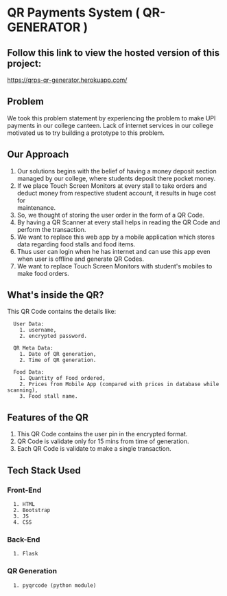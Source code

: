 # QR Payments System ( QR-GENERATOR )

## Follow this link to view the hosted version of this project:
https://qrps-qr-generator.herokuapp.com/

## Problem

We took this problem statement by experiencing the problem to make UPI payments in our college canteen. Lack of internet services in our college motivated us to try building a prototype to this problem.

## Our Approach

1. Our solutions begins with the belief of having a money deposit section managed by our college, where students deposit there pocket money.
2. If we place Touch Screen Monitors at every stall to take orders and deduct money from respective student account, it results in huge cost for        
   maintenance.
3. So, we thought of storing the user order in the form of a QR Code.
4. By having a QR Scanner at every stall helps in reading the QR Code and perform the transaction.
5. We want to replace this web app by a mobile application which stores data regarding food stalls and food items.
6. Thus user can login when he has internet and can use this app even when user is offline and generate QR Codes.
7. We want to replace Touch Screen Monitors with student's mobiles to make food orders.

## What's inside the QR?
This QR Code contains the details like:
      
      User Data:
        1. username,
        2. encrypted password.
        
      QR Meta Data:
        1. Date of QR generation,
        2. Time of QR generation.
        
      Food Data:
        1. Quantity of Food ordered,
        2. Prices from Mobile App (compared with prices in database while scanning),
        3. Food stall name.
        
## Features of the QR
1. This QR Code contains the user pin in the encrypted format.
2. QR Code is validate only for 15 mins from time of generation.
3. Each QR Code is validate to make a single transaction.
        
## Tech Stack Used
   ### Front-End
      1. HTML
      2. Bootstrap
      3. JS
      4. CSS
   ### Back-End
      1. Flask
      
   ### QR Generation
      1. pyqrcode (python module)
